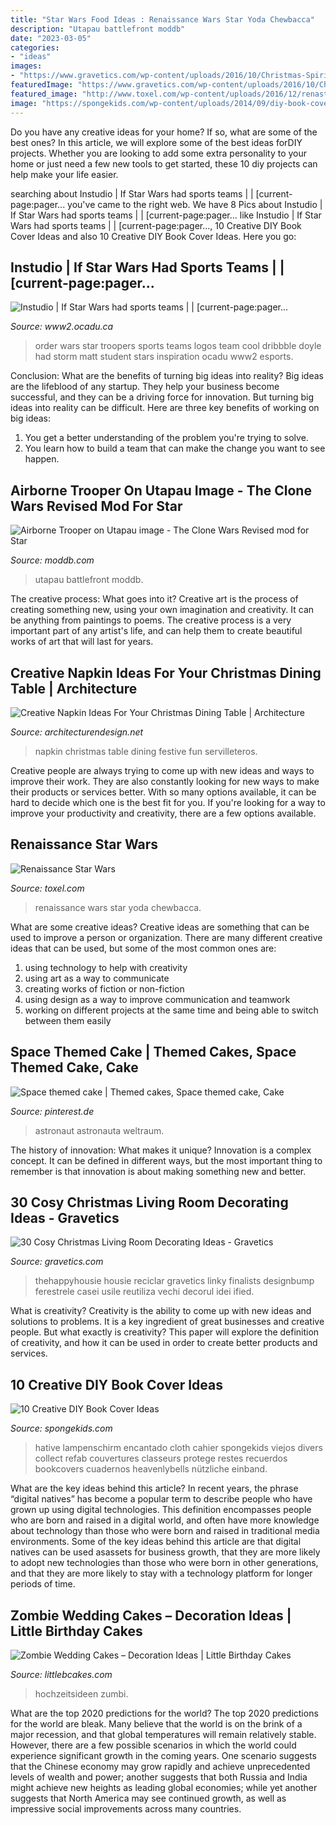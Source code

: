 ```yaml
---
title: "Star Wars Food Ideas : Renaissance Wars Star Yoda Chewbacca"
description: "Utapau battlefront moddb"
date: "2023-03-05"
categories:
- "ideas"
images:
- "https://www.gravetics.com/wp-content/uploads/2016/10/Christmas-Spirit-into-Your-Living-Room-3.jpg"
featuredImage: "https://www.gravetics.com/wp-content/uploads/2016/10/Christmas-Spirit-into-Your-Living-Room-3.jpg"
featured_image: "http://www.toxel.com/wp-content/uploads/2016/12/renastarwars07.jpg"
image: "https://spongekids.com/wp-content/uploads/2014/09/diy-book-cover-ideas/8-cute-book-covers-for-girls.jpg"
---
```



Do you have any creative ideas for your home? If so, what are some of the best ones? In this article, we will explore some of the best ideas forDIY projects. Whether you are looking to add some extra personality to your home or just need a few new tools to get started, these 10 diy projects can help make your life easier.

	

		
searching about Instudio | If Star Wars had sports teams | | [current-page:pager... you've came to the right web. We have 8 Pics about Instudio | If Star Wars had sports teams | | [current-page:pager... like Instudio | If Star Wars had sports teams | | [current-page:pager..., 10 Creative DIY Book Cover Ideas and also 10 Creative DIY Book Cover Ideas. Here you go:
		
    
## Instudio | If Star Wars Had Sports Teams | | [current-page:pager...

<img loading=lazy src="https://www2.ocadu.ca/sites/www2.ocadu.ca/files/feature/StarWarslogo3.jpg" onerror="this.onerror=null;this.src='https://tse1.mm.bing.net/th?id=OIP.Sha-AtRwzO8k_z0XU3zazAHaFg&amp;pid=15.1';" alt="Instudio | If Star Wars had sports teams | | [current-page:pager...">

_Source: www2.ocadu.ca_

>order wars star troopers sports teams logos team cool dribbble doyle had storm matt student stars inspiration ocadu www2 esports. 

	

Conclusion: What are the benefits of turning big ideas into reality?
Big ideas are the lifeblood of any startup. They help your business become successful, and they can be a driving force for innovation. But turning big ideas into reality can be difficult. Here are three key benefits of working on big ideas:
1. You get a better understanding of the problem you're trying to solve.
2. You learn how to build a team that can make the change you want to see happen.

    
## Airborne Trooper On Utapau Image - The Clone Wars Revised Mod For Star

<img loading=lazy src="https://media.moddb.com/cache/images/mods/1/42/41197/thumb_620x2000/AirborneTrooper.png" onerror="this.onerror=null;this.src='https://tse4.mm.bing.net/th?id=OIP.P0uU4qh75GGZ4M37vfKTUQHaEo&amp;pid=15.1';" alt="Airborne Trooper on Utapau image - The Clone Wars Revised mod for Star">

_Source: moddb.com_

>utapau battlefront moddb. 

	

The creative process: What goes into it?
Creative art is the process of creating something new, using your own imagination and creativity. It can be anything from paintings to poems. The creative process is a very important part of any artist's life, and can help them to create beautiful works of art that will last for years.

    
## Creative Napkin Ideas For Your Christmas Dining Table | Architecture

<img loading=lazy src="http://cdn.architecturendesign.net/wp-content/uploads/2015/12/08-Fun-And-Festive-Napkin-AD.jpg" onerror="this.onerror=null;this.src='https://tse1.mm.bing.net/th?id=OIP.rRNoXBaYUl_CuvaBAo8QgAHaLH&amp;pid=15.1';" alt="Creative Napkin Ideas For Your Christmas Dining Table | Architecture">

_Source: architecturendesign.net_

>napkin christmas table dining festive fun servilleteros. 

	

Creative people are always trying to come up with new ideas and ways to improve their work. They are also constantly looking for new ways to make their products or services better. With so many options available, it can be hard to decide which one is the best fit for you. If you're looking for a way to improve your productivity and creativity, there are a few options available.

    
## Renaissance Star Wars

<img loading=lazy src="http://www.toxel.com/wp-content/uploads/2016/12/renastarwars07.jpg" onerror="this.onerror=null;this.src='https://tse3.mm.bing.net/th?id=OIP.hSq9eTv2dSSk6UsZJEhN7AAAAA&amp;pid=15.1';" alt="Renaissance Star Wars">

_Source: toxel.com_

>renaissance wars star yoda chewbacca. 

	

What are some creative ideas?
Creative ideas are something that can be used to improve a person or organization. There are many different creative ideas that can be used, but some of the most common ones are: 
1. using technology to help with creativity 
2. using art as a way to communicate 
3. creating works of fiction or non-fiction 
4. using design as a way to improve communication and teamwork 
5. working on different projects at the same time and being able to switch between them easily 

    
## Space Themed Cake | Themed Cakes, Space Themed Cake, Cake

<img loading=lazy src="https://i.pinimg.com/736x/72/18/23/7218237618f5775a965a3e665380112c.jpg" onerror="this.onerror=null;this.src='https://tse1.mm.bing.net/th?id=OIP.qDGKWJqq7-t8ST_tpO-cdwHaJ4&amp;pid=15.1';" alt="Space themed cake | Themed cakes, Space themed cake, Cake">

_Source: pinterest.de_

>astronaut astronauta weltraum. 

	

The history of innovation: What makes it unique?
Innovation is a complex concept. It can be defined in different ways, but the most important thing to remember is that innovation is about making something new and better.

    
## 30 Cosy Christmas Living Room Decorating Ideas - Gravetics

<img loading=lazy src="https://www.gravetics.com/wp-content/uploads/2016/10/Christmas-Spirit-into-Your-Living-Room-3.jpg" onerror="this.onerror=null;this.src='https://tse1.mm.bing.net/th?id=OIP.OV2CYv40svnOgYp2qGCbsQHaIT&amp;pid=15.1';" alt="30 Cosy Christmas Living Room Decorating Ideas - Gravetics">

_Source: gravetics.com_

>thehappyhousie housie reciclar gravetics linky finalists designbump ferestrele casei usile reutiliza vechi decorul idei ified. 

	

What is creativity?
Creativity is the ability to come up with new ideas and solutions to problems. It is a key ingredient of great businesses and creative people. But what exactly is creativity? This paper will explore the definition of creativity, and how it can be used in order to create better products and services.

    
## 10 Creative DIY Book Cover Ideas

<img loading=lazy src="https://spongekids.com/wp-content/uploads/2014/09/diy-book-cover-ideas/8-cute-book-covers-for-girls.jpg" onerror="this.onerror=null;this.src='https://tse1.mm.bing.net/th?id=OIP.bBygi3Keh8mPW5Fc2Dv8rwHaJ4&amp;pid=15.1';" alt="10 Creative DIY Book Cover Ideas">

_Source: spongekids.com_

>hative lampenschirm encantado cloth cahier spongekids viejos divers collect refab couvertures classeurs protege restes recuerdos bookcovers cuadernos heavenlybells nützliche einband. 

	

What are the key ideas behind this article?
In recent years, the phrase “digital natives” has become a popular term to describe people who have grown up using digital technologies. This definition encompasses people who are born and raised in a digital world, and often have more knowledge about technology than those who were born and raised in traditional media environments. Some of the key ideas behind this article are that digital natives can be used asassets for business growth, that they are more likely to adopt new technologies than those who were born in other generations, and that they are more likely to stay with a technology platform for longer periods of time.

    
## Zombie Wedding Cakes – Decoration Ideas | Little Birthday Cakes

<img loading=lazy src="http://www.littlebcakes.com/wp-content/uploads/2014/05/Zombie-Wedding-Cakes-Pictures.jpg" onerror="this.onerror=null;this.src='https://tse4.mm.bing.net/th?id=OIP.MdG5vi9LW2Y-w-O9KCgncgHaJ4&amp;pid=15.1';" alt="Zombie Wedding Cakes – Decoration Ideas | Little Birthday Cakes">

_Source: littlebcakes.com_

>hochzeitsideen zumbi. 

	

What are the top 2020 predictions for the world?
The top 2020 predictions for the world are bleak. Many believe that the world is on the brink of a major recession, and that global temperatures will remain relatively stable. However, there are a few possible scenarios in which the world could experience significant growth in the coming years. One scenario suggests that the Chinese economy may grow rapidly and achieve unprecedented levels of wealth and power; another suggests that both Russia and India might achieve new heights as leading global economies; while yet another suggests that North America may see continued growth, as well as impressive social improvements across many countries.

